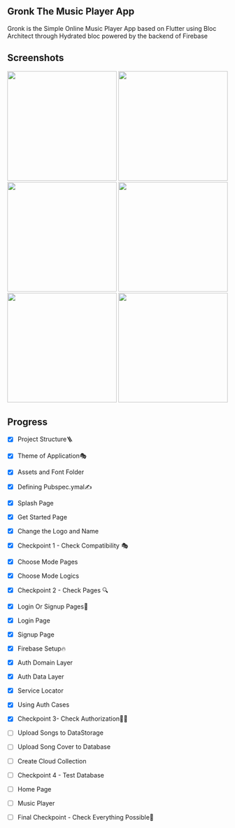 ## Gronk The Music Player App

Gronk is the Simple Online Music Player App based on Flutter using Bloc Architect through Hydrated bloc powered by the backend of Firebase

## Screenshots

<p >

<img src=https://github.com/aarvexploit/Gronk-The-Music-Player/blob/development/SS/Splash.jpeg width=250px >

<img src=https://github.com/aarvexploit/Gronk-The-Music-Player/blob/development/SS/Get_started.jpeg width=250px>

<img src=https://github.com/aarvexploit/Gronk-The-Music-Player/blob/development/SS/CHMO.jpeg width=250px>

<img src=https://github.com/aarvexploit/Gronk-The-Music-Player/blob/development/SS/SIn_Sup.jpeg width=250px>

<img src=https://github.com/aarvexploit/Gronk-The-Music-Player/blob/development/SS/SUp.jpeg width=250px>

<img src=https://github.com/aarvexploit/Gronk-The-Music-Player/blob/development/SS/SIn.jpeg width=250px>

</p>

## Progress
- [x] Project Structure🪜
- [x] Theme of Application🎭
- [x] Assets and Font Folder
- [x] Defining Pubspec.ymal✍️
- [x] Splash Page
- [x] Get Started Page
- [x] Change the Logo and Name
- [x] Checkpoint 1 - Check Compatibility 🎭
- [x] Choose Mode Pages
- [x] Choose Mode Logics
- [x] Checkpoint 2 - Check Pages 🔍
- [x] Login Or Signup Pages🔐
- [x] Login Page
- [x] Signup Page
- [x] Firebase Setup🔥
- [x] Auth Domain Layer
- [x] Auth Data Layer
- [x] Service Locator
- [x] Using Auth Cases
- [x] Checkpoint 3- Check Authorization🧑‍💼
- [ ] Upload Songs to DataStorage
- [ ] Upload Song Cover to Database
- [ ] Create Cloud Collection
- [ ] Checkpoint 4 - Test Database
- [ ] Home Page
- [ ] Music Player
- [ ] Final Checkpoint - Check Everything Possible🤴

